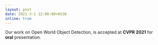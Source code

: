 ```yaml
---
layout: post
date: 2021-3-1 12:00:00+0530
inline: true
---
```


Our work on Open World Object Detection, is accepted at **CVPR 2021** for **oral** presentation.